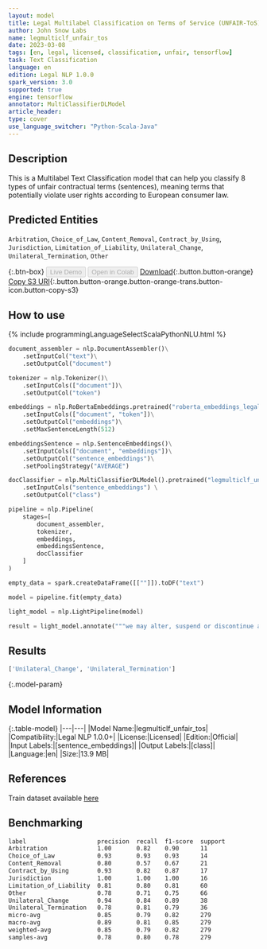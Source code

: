 ```yaml
---
layout: model
title: Legal Multilabel Classification on Terms of Service (UNFAIR-ToS)
author: John Snow Labs
name: legmulticlf_unfair_tos
date: 2023-03-08
tags: [en, legal, licensed, classification, unfair, tensorflow]
task: Text Classification
language: en
edition: Legal NLP 1.0.0
spark_version: 3.0
supported: true
engine: tensorflow
annotator: MultiClassifierDLModel
article_header:
type: cover
use_language_switcher: "Python-Scala-Java"
---
```


## Description

This is a Multilabel Text Classification model that can help you classify 8 types of unfair contractual terms (sentences), meaning terms that potentially violate user rights according to European consumer law.

## Predicted Entities

`Arbitration`, `Choice_of_Law`, `Content_Removal`, `Contract_by_Using`, `Jurisdiction`, `Limitation_of_Liability`, `Unilateral_Change`, `Unilateral_Termination`, `Other`

{:.btn-box}
<button class="button button-orange" disabled>Live Demo</button>
<button class="button button-orange" disabled>Open in Colab</button>
[Download](https://s3.amazonaws.com/auxdata.johnsnowlabs.com/legal/models/legmulticlf_unfair_tos_en_1.0.0_3.0_1678283272065.zip){:.button.button-orange}
[Copy S3 URI](s3://auxdata.johnsnowlabs.com/legal/models/legmulticlf_unfair_tos_en_1.0.0_3.0_1678283272065.zip){:.button.button-orange.button-orange-trans.button-icon.button-copy-s3}

## How to use



<div class="tabs-box" markdown="1">
{% include programmingLanguageSelectScalaPythonNLU.html %}

```python
document_assembler = nlp.DocumentAssembler()\
    .setInputCol("text")\
    .setOutputCol("document")

tokenizer = nlp.Tokenizer()\
    .setInputCols(["document"])\
    .setOutputCol("token")

embeddings = nlp.RoBertaEmbeddings.pretrained("roberta_embeddings_legal_roberta_base", "en")\
    .setInputCols(["document", "token"])\
    .setOutputCol("embeddings")\
    .setMaxSentenceLength(512)

embeddingsSentence = nlp.SentenceEmbeddings()\
    .setInputCols(["document", "embeddings"])\
    .setOutputCol("sentence_embeddings")\
    .setPoolingStrategy("AVERAGE")

docClassifier = nlp.MultiClassifierDLModel().pretrained("legmulticlf_unfair_tos", "en", "legal/models")\
    .setInputCols("sentence_embeddings") \
    .setOutputCol("class")

pipeline = nlp.Pipeline(
    stages=[
        document_assembler,
        tokenizer,
        embeddings,
        embeddingsSentence,
        docClassifier
    ]
)

empty_data = spark.createDataFrame([[""]]).toDF("text")

model = pipeline.fit(empty_data)

light_model = nlp.LightPipeline(model)

result = light_model.annotate("""we may alter, suspend or discontinue any aspect of the service at any time, including the availability of any service feature, database or content.""")

```

</div>

## Results

```bash
['Unilateral_Change', 'Unilateral_Termination']
```

{:.model-param}
## Model Information

{:.table-model}
|---|---|
|Model Name:|legmulticlf_unfair_tos|
|Compatibility:|Legal NLP 1.0.0+|
|License:|Licensed|
|Edition:|Official|
|Input Labels:|[sentence_embeddings]|
|Output Labels:|[class]|
|Language:|en|
|Size:|13.9 MB|

## References

Train dataset available [here](https://github.com/coastalcph/lex-glue)

## Benchmarking

```bash
label                    precision  recall  f1-score  support 
Arbitration              1.00       0.82    0.90      11      
Choice_of_Law            0.93       0.93    0.93      14      
Content_Removal          0.80       0.57    0.67      21      
Contract_by_Using        0.93       0.82    0.87      17      
Jurisdiction             1.00       1.00    1.00      16      
Limitation_of_Liability  0.81       0.80    0.81      60      
Other                    0.78       0.71    0.75      66      
Unilateral_Change        0.94       0.84    0.89      38      
Unilateral_Termination   0.78       0.81    0.79      36      
micro-avg                0.85       0.79    0.82      279     
macro-avg                0.89       0.81    0.85      279     
weighted-avg             0.85       0.79    0.82      279     
samples-avg              0.78       0.80    0.78      279 
```
